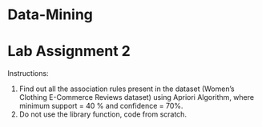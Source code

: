 # Data-Mining
# Lab Assignment 2

Instructions:

1. Find out all the association rules present in the dataset (Women’s Clothing E-Commerce Reviews dataset) using Apriori Algorithm, where minimum support = 40 % and confidence =      70%.
2. Do not use the library function, code from scratch.
